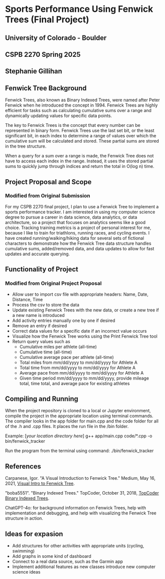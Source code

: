 # Sports Performance Using Fenwick Trees (Final Project)
## University of Colorado - Boulder
## CSPB 2270 Spring 2025
## Stephanie Gillihan

## Fenwick Tree Background 

Fenwick Trees, also known as Binary Indexed Trees, were named after Peter Fenwick when he introduced the concept in 1994. Fenwick Trees are highly efficient for tasks such as calculating cumulative sums over a range and dynamically updating values for specific data points. 

The key to Fenwick Trees is the concept that every number can be represented in binary form. Fenwick Trees use the last set bit, or the least significant bit, in each index to determine a range of values over which the cumulative sum will be calculated and stored. These partial sums are stored in the tree structure. 

When a query for a sum over a range is made, the Fenwick Tree does not have to access each index in the range. Instead, it uses the stored partial sums to quickly jump through indices and return the total in O(log n) time.

## Project Proposal and Scope
### Modified from Original Submission

For my CSPB 2270 final project, I plan to use a Fenwick Tree to implement a sports performance tracker. I am interested in using my computer science degree to pursue a career in data science, data analytics, or data architecture, so a project that focuses on analytics seems like a good choice. Tracking training metrics is a project of personal interest for me, because I like to train for triathlons, running races, and cycling events. I have created running/walking/hiking data for several sets of fictional characters to demonstrate how the Fenwick Tree data structure handles cumulative sums, added/removed data, and data updates to allow for fast updates and accurate querying. 

## Functionality of Project
### Modified from Original Project Proposal

* Allow user to import csv file with appropriate headers: Name, Date, Distance, Time
* Process the csv to store the data
* Update existing Fenwick Trees with the new data, or create a new tree if a new name is introduced
* Add activity entries manually one by one if desired
* Remove an entry if desired
* Correct data values for a specific date if an incorrect value occurs
* Visualize how the Fenwick Tree works using the Print Fenwick Tree tool
* Return query values such as
  * Cumulative miles per athlete (all-time)
  *	Cumulative time (all-time)
  * Cumulative average pace per athlete (all-time)
  *	Total miles from mm/dd/yyyy to mm/dd/yyyy for Athlete A
  *	Total time from mm/dd/yyyy to mm/dd/yyyy for Athlete A
  *	Average pace from mm/dd/yyyy to mm/dd/yyyy for Athlete A
  *	Given time period mm/dd/yyyy to mm/dd/yyyy, provide mileage total, time total, and average pace for existing athletes

## Compiling and Running

When the project repository is cloned to a local or Jupyter environment, compile the project in the appropriate location using terminal commands. The compiler looks in the app folder for main.cpp and the code folder for all of the .h and .cpp files. It places the run file in the /bin folder. 

Example: [*your location directory here*] g++ app/main.cpp code/*.cpp -o bin/fenwick_tracker

Run the program from the terminal using command: ./bin/fenwick_tracker

## References

Carpanese, Igor. "A Visual Introduction to Fenwick Tree." Medium, May 16, 2021, [Visual Intro to Fenwick Tree](medium.com/carpanese/a-visual-introduction-to-fenwick-tree-89b82cac5b3c).

"boba5551". "Binary Indexed Trees." TopCoder, October 31, 2018, [TopCoder Binary Indexed Trees](topcoder.com/thrive/articles/Binary%20Indexed%20Trees).

ChatGPT-4o: for background information on Fenwick Trees, help with implementation and debugging, and help with visualizing the Fenwick Tree structure in action.

## Ideas for expasion
* Add structures for other activities with appropriate units (cycling, swimming)
* Add graphs in some kind of dashboard
* Connect to a real data source, such as the Garmin app
* Implement additional features as new classes introduce new computer science ideas






